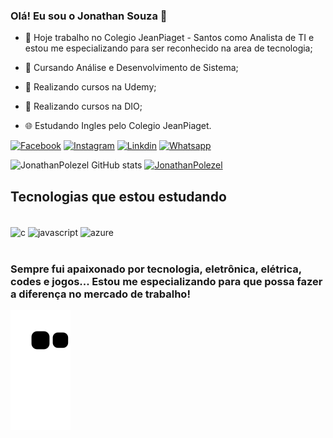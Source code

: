 ### Olá! Eu sou o Jonathan Souza 👋

- 🔭 Hoje trabalho no Colegio JeanPiaget - Santos como Analista de TI e estou me especializando para ser reconhecido na area de tecnologia;
  
- 📖 Cursando Análise e Desenvolvimento de Sistema;
- 📖 Realizando cursos na Udemy;
- 📖 Realizando cursos na DIO; 
- 🌐 Estudando Ingles pelo Colegio JeanPiaget.

 [![Facebook](https://img.shields.io/badge/Facebook-1877F2?style=for-the-badge&logo=facebook&logoColor=white)](https://www.facebook.com/JonathanSouza93)
 [![Instagram](https://img.shields.io/badge/Instagram-E4405F?style=for-the-badge&logo=instagram&logoColor=white)](https://www.instagram.com/jonathanpolezel93/)
 [![Linkdin](https://img.shields.io/badge/LinkedIn-0077B5?style=for-the-badge&logo=linkedin&logoColor=white)](https://www.linkedin.com/in/jonathan-souza-7283b1221/)
[![Whatsapp](https://img.shields.io/badge/WhatsApp-25D366?style=for-the-badge&logo=whatsapp&logoColor=white)](https://wa.me/5513974124438)


![JonathanPolezel GitHub stats](https://github-readme-stats.vercel.app/api?username=jonathanpolezel&show_icons=true&theme=dark)
[![JonathanPolezel](https://github-readme-stats.vercel.app/api/top-langs/?username=jonathanpolezel)](https://github.com/jonathanpolezel/github-readme-stats)

## Tecnologias que estou estudando

<div style="display: inline_block"><br>
<img align="center" alt="c" src="https://img.shields.io/badge/C-00599C?style=for-the-badge&logo=c&logoColor=white"/>
<img align="center" alt="javascript" src="https://img.shields.io/badge/JavaScript-323330?style=for-the-badge&logo=javascript&logoColor=F7DF1E"/>
<img align="center" alt="azure" src="https://img.shields.io/badge/Microsoft_Azure-0089D6?style=for-the-badge&logo=microsoft-azure&logoColor=white"/>

  </div><br/>
  
  ### Sempre fui apaixonado por tecnologia, eletrônica, elétrica, codes e jogos... Estou me especializando para que possa fazer a diferença no mercado de trabalho!
![Snake animation](https://github.com/jonathanpolezel/jonathanpolezel/blob/output/github-contribution-grid-snake.svg)

